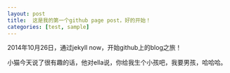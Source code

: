 ```yaml
---
layout: post
title:  这是我的第一个github page post，好的开始！
categories: [test, sample]
---
```


2014年10月26日，通过jekyll now，开始github上的blog之旅！

小猫今天说了很有趣的话，他对ella说，你给我生个小孩吧，我要男孩，哈哈哈。


